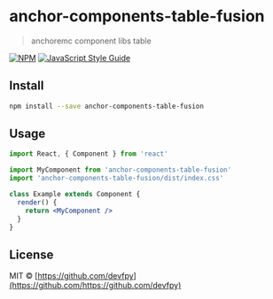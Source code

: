 # anchor-components-table-fusion

> anchoremc component libs table

[![NPM](https://img.shields.io/npm/v/anchor-components-table-fusion.svg)](https://www.npmjs.com/package/anchor-components-table-fusion) [![JavaScript Style Guide](https://img.shields.io/badge/code_style-standard-brightgreen.svg)](https://standardjs.com)

## Install

```bash
npm install --save anchor-components-table-fusion
```

## Usage

```jsx
import React, { Component } from 'react'

import MyComponent from 'anchor-components-table-fusion'
import 'anchor-components-table-fusion/dist/index.css'

class Example extends Component {
  render() {
    return <MyComponent />
  }
}
```

## License

MIT © [https://github.com/devfpy](https://github.com/https://github.com/devfpy)
